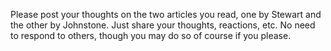 Please post your thoughts on the two articles you read, one by Stewart and the other by Johnstone. Just share your thoughts, reactions, etc. No need to respond to others, though you may do so of course if you please.